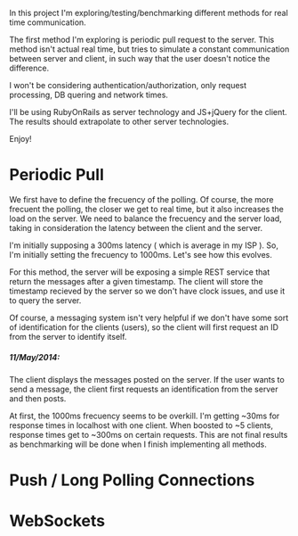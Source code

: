 In this project I'm exploring/testing/benchmarking different methods for real time communication.

The first method I'm exploring is periodic pull request to the server. This method isn't actual real time, but tries to simulate a constant communication between server and client, in such way that the user doesn't notice the difference.

I won't be considering authentication/authorization, only request processing, DB quering and network times.

I'll be using RubyOnRails as server technology and JS+jQuery for the client. The results should extrapolate to other server technologies.

Enjoy!

Periodic Pull
=====================

We first have to define the frecuency of the polling. Of course, the more frecuent the polling, the closer we get to real time, but it also increases the load on the server. We need to balance the frecuency and the server load, taking in consideration the latency between the client and the server.

I'm initially supposing a 300ms latency ( which is average in my ISP ). So, I'm initially setting the frecuency to 1000ms. Let's see how this evolves.

For this method, the server will be exposing a simple REST service that return the messages after a given timestamp. The client will store the timestamp recieved by the server so we don't have clock issues, and use it to query the server. 

Of course, a messaging system isn't very helpful if we don't have some sort of identification for the clients (users), so the client will first request an ID from the server to identify itself.

##### 11/May/2014:

The client displays the messages posted on the server. If the user wants to send a message, the client first requests an identification from the server and then posts.

At first, the 1000ms frecuency seems to be overkill. I'm getting ~30ms for response times in localhost with one client. When boosted to ~5 clients, response times get to ~300ms on certain requests. This are not final results as benchmarking will be done when I finish implementing all methods.

Push / Long Polling Connections
=========================

WebSockets
=========================